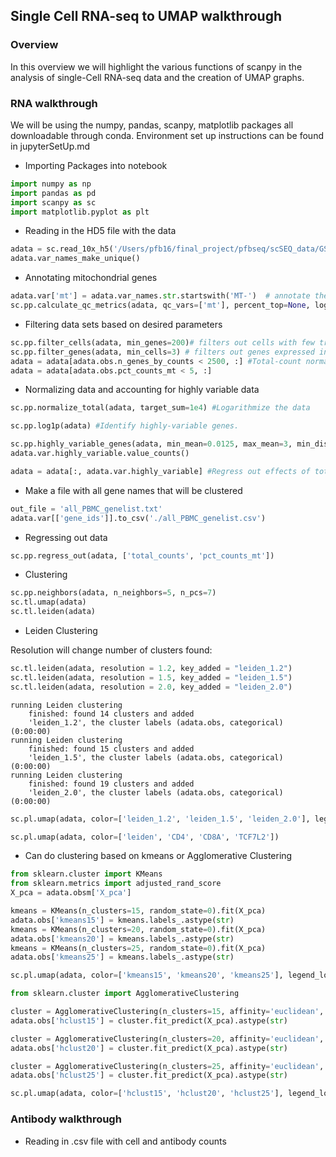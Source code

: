 ## Single Cell RNA-seq to UMAP walkthrough

### Overview

In this overview we will highlight the various functions of scanpy in the analysis of single-Cell RNA-seq data and the creation of UMAP graphs.

### RNA walkthrough

We will be using the numpy, pandas, scanpy, matplotlib packages all downloadable through conda. Environment set up instructions can be found in jupyterSetUp.md

* Importing Packages into notebook

```python
import numpy as np
import pandas as pd
import scanpy as sc
import matplotlib.pyplot as plt
```
* Reading in the HD5 file with the data

```python
adata = sc.read_10x_h5('/Users/pfb16/final_project/pfbseq/scSEQ_data/GSM5123955_X066-RP0C1W1_leukopak_perm-cells_cite_200M_rna_counts.h5')#replace with path to your dataset
adata.var_names_make_unique()
```
* Annotating mitochondrial genes

```python
adata.var['mt'] = adata.var_names.str.startswith('MT-')  # annotate the group of mitochondrial genes as 'mt'
sc.pp.calculate_qc_metrics(adata, qc_vars=['mt'], percent_top=None, log1p=False, inplace=True)
```
* Filtering data sets based on desired parameters

```python
sc.pp.filter_cells(adata, min_genes=200)# filters out cells with few transcripts
sc.pp.filter_genes(adata, min_cells=3) # filters out genes expressed in few cells
adata = adata[adata.obs.n_genes_by_counts < 2500, :] #Total-count normalize (library-size correct) the data matrix X to 10,000 reads per cell, so that counts become comparable among cells
adata = adata[adata.obs.pct_counts_mt < 5, :]
```

* Normalizing data and accounting for highly variable data

```python
sc.pp.normalize_total(adata, target_sum=1e4) #Logarithmize the data

sc.pp.log1p(adata) #Identify highly-variable genes.

sc.pp.highly_variable_genes(adata, min_mean=0.0125, max_mean=3, min_disp=0.5) # extracting highly variable genes
adata.var.highly_variable.value_counts()

adata = adata[:, adata.var.highly_variable] #Regress out effects of total counts per cell and the percentage of mitochondrial genes expressed. Scale the data to unit variance.

```

* Make a file with all gene names that will be clustered

```python
out_file = 'all_PBMC_genelist.txt'
adata.var[['gene_ids']].to_csv('./all_PBMC_genelist.csv')
```

* Regressing out data

```python
sc.pp.regress_out(adata, ['total_counts', 'pct_counts_mt'])
```

* Clustering

```python
sc.pp.neighbors(adata, n_neighbors=5, n_pcs=7)
sc.tl.umap(adata)
sc.tl.leiden(adata)
```

* Leiden Clustering

Resolution will change number of clusters found:

```python
sc.tl.leiden(adata, resolution = 1.2, key_added = "leiden_1.2")
sc.tl.leiden(adata, resolution = 1.5, key_added = "leiden_1.5")
sc.tl.leiden(adata, resolution = 2.0, key_added = "leiden_2.0")
```
```
running Leiden clustering
    finished: found 14 clusters and added
    'leiden_1.2', the cluster labels (adata.obs, categorical) (0:00:00)
running Leiden clustering
    finished: found 15 clusters and added
    'leiden_1.5', the cluster labels (adata.obs, categorical) (0:00:00)
running Leiden clustering
    finished: found 19 clusters and added
    'leiden_2.0', the cluster labels (adata.obs, categorical) (0:00:00)
```

```python
sc.pl.umap(adata, color=['leiden_1.2', 'leiden_1.5', 'leiden_2.0'], legend_loc='on data', wspace = 0.25, legend_fontsize=10)
```

```python
sc.pl.umap(adata, color=['leiden', 'CD4', 'CD8A', 'TCF7L2'])
```

* Can do clustering based on kmeans or Agglomerative Clustering

```python
from sklearn.cluster import KMeans
from sklearn.metrics import adjusted_rand_score
X_pca = adata.obsm['X_pca'] 

kmeans = KMeans(n_clusters=15, random_state=0).fit(X_pca) 
adata.obs['kmeans15'] = kmeans.labels_.astype(str)
kmeans = KMeans(n_clusters=20, random_state=0).fit(X_pca) 
adata.obs['kmeans20'] = kmeans.labels_.astype(str)
kmeans = KMeans(n_clusters=25, random_state=0).fit(X_pca) 
adata.obs['kmeans25'] = kmeans.labels_.astype(str)

sc.pl.umap(adata, color=['kmeans15', 'kmeans20', 'kmeans25'], legend_loc='on data', wspace = 0.25, legend_fontsize=10)
```
```python
from sklearn.cluster import AgglomerativeClustering

cluster = AgglomerativeClustering(n_clusters=15, affinity='euclidean', linkage='ward')
adata.obs['hclust15'] = cluster.fit_predict(X_pca).astype(str)

cluster = AgglomerativeClustering(n_clusters=20, affinity='euclidean', linkage='ward')
adata.obs['hclust20'] = cluster.fit_predict(X_pca).astype(str)

cluster = AgglomerativeClustering(n_clusters=25, affinity='euclidean', linkage='ward')
adata.obs['hclust25'] = cluster.fit_predict(X_pca).astype(str)

sc.pl.umap(adata, color=['hclust15', 'hclust20', 'hclust25'], legend_loc='on data', wspace = 0.25, legend_fontsize=10)
```




### Antibody walkthrough

* Reading in .csv file with cell and antibody counts

```python

```

